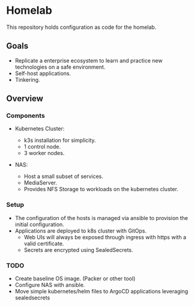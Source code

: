 # Homelab

This repository holds configuration as code for the homelab.

## Goals

- Replicate a enterprise ecosystem to learn and practice new technologies on a safe environment.
- Self-host applications.
- Tinkering.

## Overview

### Components

- Kubernetes Cluster:
  - k3s installation for simplicity.
  - 1 control node.
  - 3 worker nodes.

- NAS:
  - Host a small subset of services.
  - MediaServer.
  - Provides NFS Storage to workloads on the kubernetes cluster.

### Setup

- The configuration of the hosts is managed via ansible to provision the initial configuration. 
- Applications are deployed to k8s cluster with GitOps.
  - Web UIs will always be exposed through ingress with https with a valid certificate.
  - Secrets are encrypted using SealedSecrets.

### TODO

- Create baseline OS image. (Packer or other tool)
- Configure NAS with ansible.
- Move simple kubernetes/helm files to ArgoCD applications leveraging sealedsecrets
